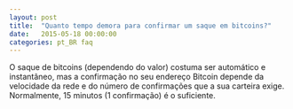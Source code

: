 ```yaml
---
layout: post
title:  "Quanto tempo demora para confirmar um saque em bitcoins?"
date:   2015-05-18 00:00:00
categories: pt_BR faq
---
```


O saque de bitcoins (dependendo do valor) costuma ser automático e instantâneo, mas a confirmação no seu endereço Bitcoin depende da velocidade da rede e do número de confirmações que a sua carteira exige. Normalmente, 15 minutos (1 confirmação) é o suficiente.

